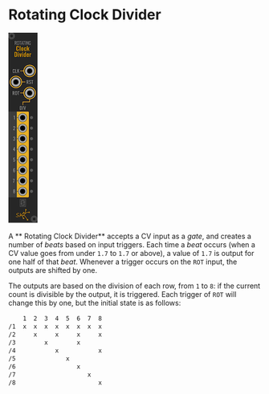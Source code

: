 # Rotating Clock Divider

![Rotating Clock Divider](images/rotating.png)

A ** Rotating Clock Divider** accepts a CV input as a _gate_, and creates a number of
_beats_ based on input triggers.  Each time a _beat_ occurs (when a CV value
goes from under `1.7` to `1.7` or above), a value of `1.7` is output for one
half of that _beat_.  Whenever a trigger occurs on the `ROT` input, the outputs
are shifted by one.

The outputs are based on the division of each row, from `1` to `8`: if the
current count is divisible by the output, it is triggered.  Each trigger of `ROT`
will change this by one, but the initial state is as follows:

```
    1  2  3  4  5  6  7  8
/1  x  x  x  x  x  x  x  x
/2     x     x     x     x
/3        x        x      
/4           x           x
/5              x         
/6                 x      
/7                    x   
/8                       x
```
